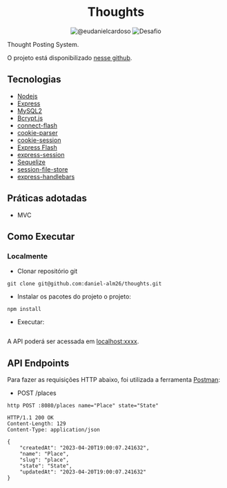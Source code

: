 <h1 align="center">
  Thoughts
</h1>

<p align="center">
 <img src="https://img.shields.io/static/v1?label=LinkedIn&message=@eudanielcardoso&color=8257E5&labelColor=000000" alt="@eudanielcardoso" />
 <img src="https://img.shields.io/static/v1?label=Tipo&message=API-CRUD&color=8257E5&labelColor=000000" alt="Desafio" />
</p>

Thought Posting System.

O projeto está disponibilizado [nesse github](https://github.com/daniel-alm26/thoughts).

## Tecnologias
 
- [Nodejs](https://nodejs.org/docs/latest-v20.x/api/index.html)
- [Express](https://www.npmjs.com/package/express)
- [MySQL2](https://www.npmjs.com/package/mysql2)
- [Bcrypt.js](https://www.npmjs.com/package/bcryptjs)
- [connect-flash](https://www.npmjs.com/package/connect-flash)
- [cookie-parser](https://www.npmjs.com/package/cookie-parser)
- [cookie-session](https://www.npmjs.com/package/cookie-session)
- [Express Flash](https://www.npmjs.com/package/express-flash)
- [express-session](https://www.npmjs.com/package/express-session)
- [Sequelize](https://sequelize.org/docs/v6/getting-started/)
- [session-file-store](https://www.npmjs.com/package/session-file-store)
- [express-handlebars](https://www.npmjs.com/package/express-handlebars)

## Práticas adotadas

- MVC

## Como Executar

### Localmente
- Clonar repositório git
```
git clone git@github.com:daniel-alm26/thoughts.git
```
- Instalar os pacotes do projeto o projeto:
```
npm install
```
- Executar:
```

```

A API poderá ser acessada em [localhost:xxxx](http://localhost:xxxx).

## API Endpoints

Para fazer as requisições HTTP abaixo, foi utilizada a ferramenta [Postman](https://www.postman.com/):

- POST /places
```
http POST :8080/places name="Place" state="State"

HTTP/1.1 200 OK
Content-Length: 129
Content-Type: application/json

{
    "createdAt": "2023-04-20T19:00:07.241632",
    "name": "Place",
    "slug": "place",
    "state": "State",
    "updatedAt": "2023-04-20T19:00:07.241632"
}
```
